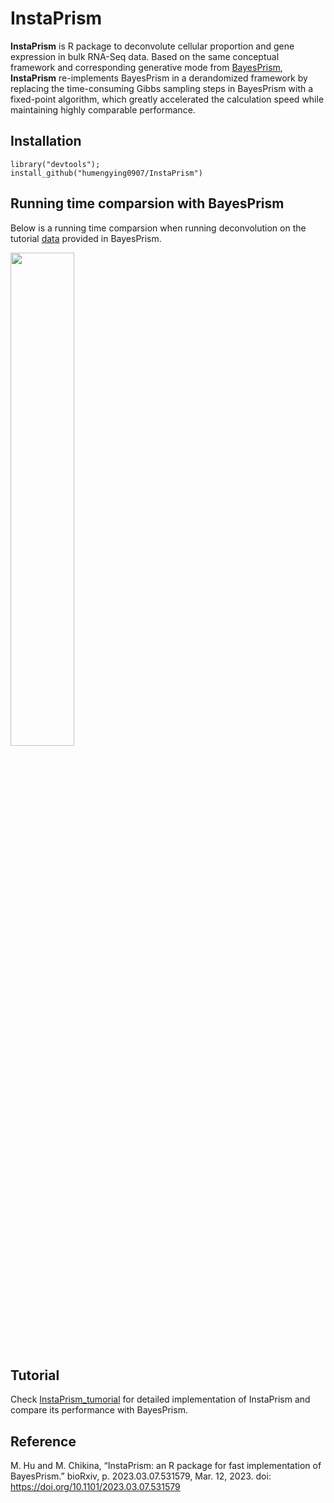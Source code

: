 # InstaPrism
**InstaPrism** is R package to deconvolute cellular proportion and gene expression in bulk RNA-Seq data. Based on the same conceptual framework and corresponding generative mode from [BayesPrism](https://github.com/Danko-Lab/BayesPrism), **InstaPrism** re-implements BayesPrism in a derandomized framework by replacing the time-consuming Gibbs sampling steps in BayesPrism with a fixed-point algorithm, which greatly accelerated the calculation speed while maintaining highly comparable performance.
## Installation
```````
library("devtools");
install_github("humengying0907/InstaPrism")
```````
## Running time comparsion with BayesPrism
Below is a running time comparsion when running deconvolution on the tutorial [data](https://github.com/Danko-Lab/BayesPrism/tree/main/tutorial.dat) 
provided in BayesPrism. 

<img src="https://github.com/humengying0907/InstaPrism/assets/54827603/992b2379-4b79-49e2-a2a8-af920025da9e" width=45% height=45%>



## Tutorial
Check [InstaPrism_tumorial](https://humengying0907.github.io/InstaPrism_tutorial.html) for detailed implementation of InstaPrism and compare its performance with BayesPrism.

## Reference
M. Hu and M. Chikina, “InstaPrism: an R package for fast implementation of BayesPrism.” bioRxiv, p. 2023.03.07.531579, Mar. 12, 2023.
doi: https://doi.org/10.1101/2023.03.07.531579
